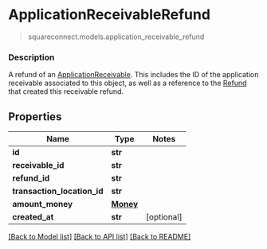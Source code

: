 # ApplicationReceivableRefund
> squareconnect.models.application_receivable_refund

### Description

A refund of an [ApplicationReceivable](#type-applicationreceivable). This includes the ID of the application receivable associated to this object, as well as a reference to the [Refund](#type-refund) that created this receivable refund.

## Properties
Name | Type | Notes
------------ | ------------- | -------------
**id** | **str** | 
**receivable_id** | **str** | 
**refund_id** | **str** | 
**transaction_location_id** | **str** | 
**amount_money** | [**Money**](Money.md) | 
**created_at** | **str** | [optional] 

[[Back to Model list]](../README.md#documentation-for-models) [[Back to API list]](../README.md#documentation-for-api-endpoints) [[Back to README]](../README.md)


